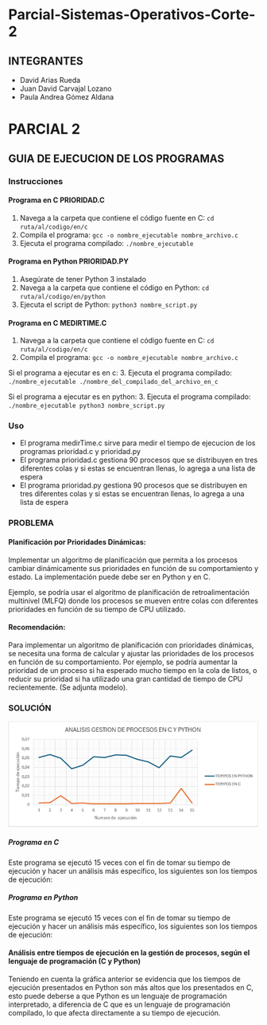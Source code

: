 # Parcial-Sistemas-Operativos-Corte-2

## INTEGRANTES

*   David Arias Rueda
*   Juan David Carvajal Lozano
*   Paula Andrea Gómez Aldana

# PARCIAL 2

## GUIA DE EJECUCION DE LOS PROGRAMAS

### Instrucciones

#### Programa en C PRIORIDAD.C
1. Navega a la carpeta que contiene el código fuente en C: `cd ruta/al/codigo/en/c`
2. Compila el programa: `gcc -o nombre_ejecutable nombre_archivo.c`
3. Ejecuta el programa compilado: `./nombre_ejecutable`

#### Programa en Python PRIORIDAD.PY
1. Asegúrate de tener Python 3 instalado
2. Navega a la carpeta que contiene el código en Python: `cd ruta/al/codigo/en/python`
3. Ejecuta el script de Python: `python3 nombre_script.py`

#### Programa en C MEDIRTIME.C
1. Navega a la carpeta que contiene el código fuente en C: `cd ruta/al/codigo/en/c`
2. Compila el programa: `gcc -o nombre_ejecutable nombre_archivo.c`

Si el programa a ejecutar es en c:
3. Ejecuta el programa compilado: `./nombre_ejecutable ./nombre_del_compilado_del_archivo_en_c`

Si el programa a ejecutar es en python:
3. Ejecuta el programa compilado: `./nombre_ejecutable python3 nombre_script.py`

### Uso
- El programa medirTime.c sirve para medir el tiempo de ejecucion de los programas prioridad.c y prioridad.py
- El programa prioridad.c gestiona 90 procesos que se distribuyen en tres diferentes colas y si estas se encuentran llenas, lo agrega a una lista de espera
- El programa prioridad.py gestiona 90 procesos que se distribuyen en tres diferentes colas y si estas se encuentran llenas, lo agrega a una lista de espera




### PROBLEMA

#### Planificación por Prioridades Dinámicas:

Implementar un algoritmo de planificación que permita a los procesos cambiar dinámicamente sus prioridades en función de su comportamiento y estado. La implementación puede debe ser en Python y en C.

Ejemplo, se podría usar el algoritmo de planificación de retroalimentación multinivel (MLFQ) donde los procesos se mueven entre colas con diferentes prioridades en función de su tiempo de CPU utilizado.

#### Recomendación:

Para implementar un algoritmo de planificación con prioridades dinámicas, se necesita una forma de calcular y ajustar las prioridades de los procesos en función de su comportamiento. Por ejemplo, se podría aumentar la prioridad de un proceso si ha esperado mucho tiempo en la cola de listos, o reducir su prioridad si ha utilizado una gran cantidad de tiempo de CPU recientemente. (Se adjunta modelo).



### SOLUCIÓN
![Texto alternativo](GRAFICO.PNG)
##### Programa en C

Este programa se ejecutó 15 veces con el fin de tomar su tiempo de ejecución y hacer un análisis más específico, los siguientes son los tiempos de ejecución:

##### Programa en Python

Este programa se ejecutó 15 veces con el fin de tomar su tiempo de ejecución y hacer un análisis más específico, los siguientes son los tiempos de ejecución:

#### Análisis entre tiempos de ejecución en la gestión de procesos, según el lenguaje de programación (C y Python)

Teniendo en cuenta la gráfica anterior se evidencia que los tiempos de ejecución presentados en Python son más altos que los presentados en C, esto puede deberse a que Python es un lenguaje de programación interpretado, a diferencia de C que es un lenguaje de programación compilado, lo que afecta directamente a su tiempo de ejecución.
